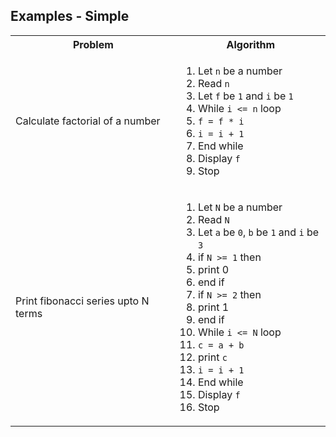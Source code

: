 ## Examples - Simple

<table>

<tr>
<th>Problem</th>
<th>Algorithm</th>
</tr>

<tr>
<td>Calculate factorial of a number</td>
<td>

1. Let `n` be a number
1. Read `n`
1. Let `f` be `1` and `i` be `1`
1. While `i <= n` loop
1. `f = f * i`
1. `i = i + 1`
1. End while
1. Display `f`
1. Stop

</td>
</tr>

<tr>
<td>Print fibonacci series upto N terms</td>
<td>

1. Let `N` be a number
1. Read `N`
1. Let `a` be `0`, `b` be `1` and `i` be `3`
1. if `N >= 1` then
1. print 0
1. end if
1. if `N >= 2` then
1. print 1
1. end if
1. While `i <= N` loop
1. `c = a + b`
1. print `c`
1. `i = i + 1`
1. End while
1. Display `f`
1. Stop

</td>
</tr>

</table>

